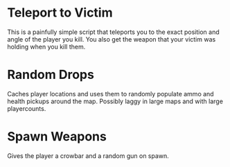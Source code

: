 # Teleport to Victim

This is a painfully simple script that teleports you to the exact position and angle of the player you kill.
You also get the weapon that your victim was holding when you kill them.

# Random Drops

Caches player locations and uses them to randomly populate ammo and health pickups around the map. Possibly laggy in large maps and with large playercounts.

# Spawn Weapons

Gives the player a crowbar and a random gun on spawn.